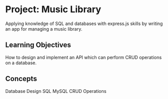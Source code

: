# Project: Music Library
Applying knowledge of SQL and databases with express.js skills by writing an app for managing a music library.

## Learning Objectives
How to design and implement an API which can perform CRUD operations on a database.

## Concepts
Database Design
SQL
MySQL
CRUD Operations
